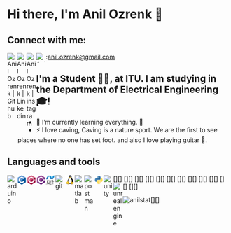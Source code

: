 # Hi there, I'm Anil Ozrenk 👋 

## Connect with me:
[<img align="left" alt="Anil Ozrenk | Github" width="22px" src="https://www.svgrepo.com/show/217753/github.svg" />][github]
[<img align="left" alt="Anil Ozrenk | Linkedin" width="22px" src="https://www.svgrepo.com/show/134579/linkedin.svg" />][linkedin]
[<img align="left" alt="Anil Ozrenk | instagram" width="22px" src="https://www.svgrepo.com/show/111199/instagram.svg" />][instagram]
[<img align="left" alt="Anil Ozrenk | email" width="22px" height="22px" src="https://www.svgrepo.com/show/56023/email.svg" />][email]:anil.ozrenk@gmail.com

## I'm a Student 👨‍🎓, at ITU. I am studying in the Department of Electrical Engineering🎓!
- 🌱 I’m currently learning everything. 🤖
- ⚡ I love caving, Caving is a nature sport. We are the first to see places where no one has set foot. and also I love playing guitar :guitar:.
## Languages and tools
[<img align="left" alt="arduino" width="22px" src="https://cdn.worldvectorlogo.com/logos/arduino-1.svg" />][]
[<img align="left" alt="c" width="22px" src="https://raw.githubusercontent.com/devicons/devicon/master/icons/c/c-original.svg" />][]
[<img align="left" alt="c++" width="22px" src="https://raw.githubusercontent.com/devicons/devicon/master/icons/cplusplus/cplusplus-original.svg" />][]
[<img align="left" alt="c#" width="22px" src="https://raw.githubusercontent.com/devicons/devicon/master/icons/csharp/csharp-original.svg" />][]
[<img align="left" alt="dotnet" width="22px" src="https://raw.githubusercontent.com/devicons/devicon/master/icons/dot-net/dot-net-original-wordmark.svg" />][]
[<img align="left" alt="git" width="22px" src="https://www.vectorlogo.zone/logos/git-scm/git-scm-icon.svg" />][]
[<img align="left" alt="linux" width="22px" src="https://raw.githubusercontent.com/devicons/devicon/master/icons/linux/linux-original.svg" />][]
[<img align="left" alt="matlab" width="22px" src="https://upload.wikimedia.org/wikipedia/commons/2/21/Matlab_Logo.png" />][]
[<img align="left" alt="postman" width="22px" src="https://www.vectorlogo.zone/logos/getpostman/getpostman-icon.svg" />][]
[<img align="left" alt="python" width="22px" src="https://raw.githubusercontent.com/devicons/devicon/master/icons/python/python-original.svg" />][]
[<img align="left" alt="unity" width="22px" src="https://www.vectorlogo.zone/logos/unity3d/unity3d-icon.svg" />][]
[<img align="left" alt="unreal engine" width="22px" src="https://raw.githubusercontent.com/kenangundogan/fontisto/036b7eca71aab1bef8e6a0518f7329f13ed62f6b/icons/svg/brand/unreal-engine.svg" />][]

[<img align="left" alt="anilstat" src="https://github-readme-stats.vercel.app/api/top-langs?username=anilozrenk&show_icons=true&locale=en&layout=compact&theme=dark" />][]

[linkedin]: https://www.linkedin.com/in/anil-ozrenk/
[instagram]: https://instagram.com/anil_ozrenk
[github]: https://github.com/anilozrenk
[email]: anil.ozrenk@gmail.com